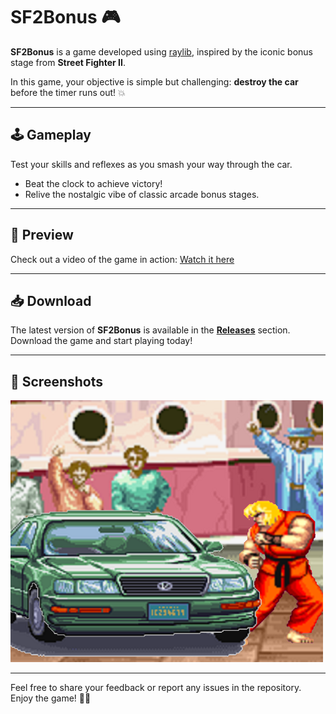 # SF2Bonus 🎮  

**SF2Bonus** is a game developed using [raylib](https://www.raylib.com), inspired by the iconic bonus stage from **Street Fighter II**.  

In this game, your objective is simple but challenging: **destroy the car** before the timer runs out! 💥  

---

## 🕹️ Gameplay  
Test your skills and reflexes as you smash your way through the car.  
- Beat the clock to achieve victory!  
- Relive the nostalgic vibe of classic arcade bonus stages.  

---

## 🎥 Preview  
Check out a video of the game in action: [Watch it here](https://youtu.be/7liXj2YrILM)  

---

## 📥 Download  
The latest version of **SF2Bonus** is available in the **[Releases](https://github.com/tortolavivo23/SF2Bonus/releases)** section. Download the game and start playing today!  

---

## 📸 Screenshots 
<img src="./Images/Game.png" alt="Game Screenshot" width="500">

---

Feel free to share your feedback or report any issues in the repository.  
Enjoy the game! 🚗💥  

